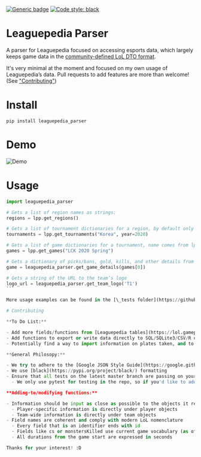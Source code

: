 [![Generic badge](https://img.shields.io/github/workflow/status/mrtolkien/leaguepedia_parser/Python%20application)](https://shields.io/)
[![Code style: black](https://img.shields.io/badge/code%20style-black-000000.svg)](https://github.com/psf/black)

# Leaguepedia Parser

A parser for Leaguepedia focused on accessing esports data, which largely keeps game data in the [community-defined LoL DTO format](https://github.com/mrtolkien/lol_dto).

It's very minimal at the moment and focused on my own usage of Leaguepedia’s data.
Pull requests to add features are more than welcome! (See ["Contributing"](https://github.com/mrtolkien/leaguepedia_parser#Contributing))

# Install

`pip install leaguepedia_parser`

# Demo

![Demo](leaguepedia_parser_demo.gif)

# Usage

````python
import leaguepedia_parser

# Gets a list of region names as strings:
regions = lpp.get_regions()

# Gets a list of tournament dictionaries for a region, by default only returns primary tournaments:
tournaments = lpp.get_tournaments("Korea", year=2020)

# Gets a list of game dictionaries for a tournament, name comes from lpp.get_tournaments()[x]['OverviewPage']
games = lpp.get_games("LCK 2020 Spring")

# Gets a dictionary of picks/bans, gold, kills, and other details from a game, game comes from lpp.get_games()[x]
game = leaguepedia_parser.get_game_details(games[0])

# Gets a string of the URL to the team’s logo
logo_url = leaguepedia_parser.get_team_logo('T1')
```

More usage examples can be found in the [\_tests folder](https://github.com/mrtolkien/leaguepedia_parser/tree/master/leaguepedia_parser/_tests).

# Contributing

**To Do List:**

- Add more fields/functions from [Leaguepedia tables](https://lol.gamepedia.com/Special:CargoTables). These are commented as `#TODO` in transmuter/parser files
- Add functions to export or write data directly to SQL/SQLite3/CSV/R using pandas
- Potentially find a way to import information on plates taken, and to whom the gold was distributed

**General Philosopy:**

- We try to adhere to the [Google JSON Style Guide](https://google.github.io/styleguide/jsoncstyleguide.xml?showone=Property_Name_Format#Property_Name_Format)
- We use [black](https://pypi.org/project/black/) formatting
- Ensure that all tests on the latest master branch are passing on yours
  - We only use pytest for testing in the repo, so if you'd like to add new tests please also use pytest ([examples in \_tests folder](https://github.com/mrtolkien/leaguepedia_parser/tree/master/leaguepedia_parser/_tests))

**Adding-to/modifying functions:**

- Information should be input as close as possible to the objects it refers to
  - Player-specific information is directly under player objects
  - Team-wide information is directly under team objects
- Field names are coherent and comply with modern LoL nomenclature
  - Every field that is an identifier ends with id
  - Fields like cs or monstersKilled use current game vocabulary (as of June 2020)
  - All durations from the game start are expressed in seconds

Thanks for your interest! :D
````
